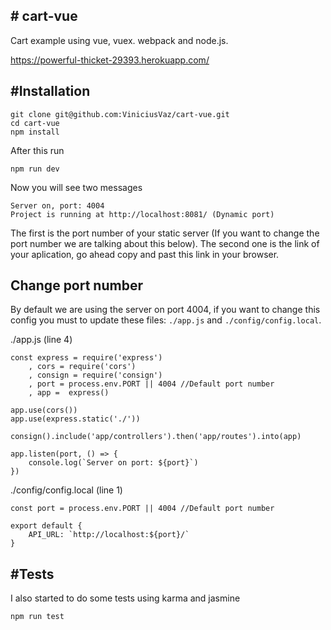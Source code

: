 
\# cart-vue
----------
Cart example using vue, vuex. webpack and node.js.

https://powerful-thicket-29393.herokuapp.com/


#Installation
----------
```
git clone git@github.com:ViniciusVaz/cart-vue.git
cd cart-vue
npm install
```

After this run
```
npm run dev
```

Now you will see two messages
```
Server on, port: 4004			
Project is running at http://localhost:8081/ (Dynamic port)
```
The first is the port number of your static server (If you want to change the port number we are talking about this below).
The second one is the link of your aplication, go ahead copy and past this link in your browser.


**Change port number**
----------
By default we are using the server on port 4004, if you want to change this config you must to update these files: ```./app.js``` and ```./config/config.local```.

./app.js (line 4)
```
const express = require('express')
	, cors = require('cors')
	, consign = require('consign')
	, port = process.env.PORT || 4004 //Default port number
	, app =  express()
  
app.use(cors())
app.use(express.static('./'))
  
consign().include('app/controllers').then('app/routes').into(app)

app.listen(port, () => {
	console.log(`Server on port: ${port}`)
})
```

./config/config.local (line 1)
```
const port = process.env.PORT || 4004 //Default port number

export default {
	API_URL: `http://localhost:${port}/`
}
```

#Tests
----------
I also started to do some tests using karma and jasmine
```
npm run test
```
